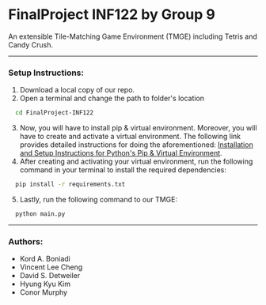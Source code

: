 # FinalProject INF122 by Group 9
An extensible Tile-Matching Game Environment (TMGE) including Tetris and Candy Crush.
***
### Setup Instructions:
1) Download a local copy of our repo.
2) Open a terminal and change the path to folder's location 
```bash
  cd FinalProject-INF122
```
3) Now, you will have to install pip & virtual environment. Moreover, you will have to create and activate a virtual environment. The following link provides detailed instructions for doing the aforementioned: [Installation and Setup Instructions for Python's Pip & Virtual Environment](https://packaging.python.org/en/latest/guides/installing-using-pip-and-virtual-environments/#creating-a-virtual-environment). 
4) After creating and activating your virtual environment, run the following command in your terminal to install the required dependencies:
```bash
  pip install -r requirements.txt
```
5) Lastly, run the following command to our TMGE:
```bash
  python main.py
```
***
### Authors: 
- Kord A. Boniadi
- Vincent Lee Cheng
- David S. Detweiler
- Hyung Kyu Kim
- Conor Murphy
